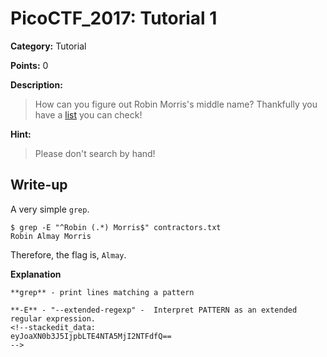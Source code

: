 # PicoCTF_2017: Tutorial 1

**Category:** Tutorial

**Points:** 0

**Description:**

>How can you figure out Robin Morris's middle name? Thankfully you have a [list](contractors.txt) you can check!

**Hint:**

>Please don't search by hand!

## Write-up

A very simple `grep`.

    $ grep -E "^Robin (.*) Morris$" contractors.txt 
    Robin Almay Morris

Therefore, the flag is, `Almay`.

**Explanation**

```
**grep** - print lines matching a pattern

**-E** - "--extended-regexp" -  Interpret PATTERN as an extended regular expression.
<!--stackedit_data:
eyJoaXN0b3J5IjpbLTE4NTA5MjI2NTFdfQ==
-->